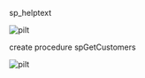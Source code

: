 sp_helptext

![pilt](https://github.com/user-attachments/assets/6ad0210e-bf09-4270-af57-41a6c75b8c57)


create procedure spGetCustomers

![pilt](https://github.com/user-attachments/assets/2b85c335-8f39-4963-89b3-254084ad9ec3)



